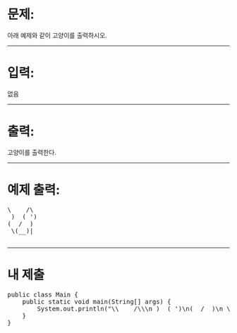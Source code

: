# 문제: 
아래 예제와 같이 고양이를 출력하시오.

---
# 입력: 
없음

---
# 출력: 
고양이를 출력한다.

---
# 예제 출력:
<pre>
\    /\
 )  ( ')
(  /  )
 \(__)|
 </pre>
---
# 내 제출
<pre>
public class Main {
	public static void main(String[] args) {
		System.out.println("\\    /\\\n )  ( ')\n(  /  )\n \\(__)|");
	}
}
</pre>
